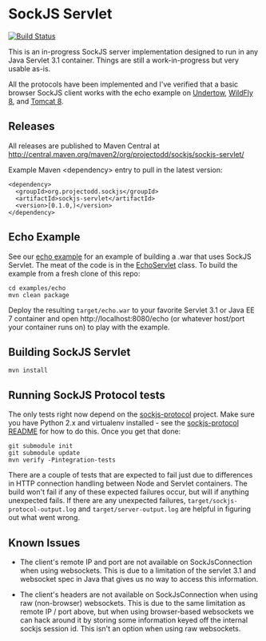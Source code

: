 # SockJS Servlet

[![Build Status](https://travis-ci.org/projectodd/sockjs-servlet.svg?branch=master)](https://travis-ci.org/projectodd/sockjs-servlet)

This is an in-progress SockJS server implementation designed to run in
any Java Servlet 3.1 container. Things are still a work-in-progress
but very usable as-is.

All the protocols have been implemented and I've verified that a basic
browser SockJS client works with the echo example on [Undertow],
[WildFly 8][wildfly], and [Tomcat 8].

## Releases

All releases are published to Maven Central at
http://central.maven.org/maven2/org/projectodd/sockjs/sockjs-servlet/

Example Maven &lt;dependency&gt; entry to pull in the latest version:

    <dependency>
      <groupId>org.projectodd.sockjs</groupId>
      <artifactId>sockjs-servlet</artifactId>
      <version>[0.1.0,)</version>
    </dependency>

## Echo Example

See our [echo example](examples/echo) for an example of building a
.war that uses SockJS Servlet. The meat of the code is in the
[EchoServlet](examples/echo/src/main/java/org/projectodd/sockjs/examples/echo/EchoServlet.java)
class. To build the example from a fresh clone of this repo:

    cd examples/echo
    mvn clean package

Deploy the resulting `target/echo.war` to your favorite Servlet 3.1 or
Java EE 7 container and open http://localhost:8080/echo (or whatever
host/port your container runs on) to play with the example.

## Building SockJS Servlet

    mvn install

## Running SockJS Protocol tests

The only tests right now depend on the [sockjs-protocol][]
project. Make sure you have Python 2.x and virtualenv installed - see
the [sockjs-protocol README][sockjs-protocol-tests] for how to do
this. Once you get that done:

    git submodule init
    git submodule update
    mvn verify -Pintegration-tests

There are a couple of tests that are expected to fail just due to
differences in HTTP connection handling between Node and Servlet
containers. The build won't fail if any of these expected failures
occur, but will if anything unexpected fails. If there are any
unexpected failures, `target/sockjs-protocol-output.log` and
`target/server-output.log` are helpful in figuring out what went
wrong.

## Known Issues

* The client's remote IP and port are not available on
  SockJsConnection when using websockets. This is due to a limitation
  of the servlet 3.1 and websocket spec in Java that gives us no way
  to access this information.

* The client's headers are not available on SockJsConnection when
  using raw (non-browser) websockets. This is due to the same
  limitation as remote IP / port above, but when using browser-based
  websockets we can hack around it by storing some information keyed
  off the internal sockjs session id. This isn't an option when using
  raw websockets.


[undertow]: http://undertow.io/
[wildfly]: http://wildfly.org/
[tomcat 8]: http://tomcat.apache.org/download-80.cgi
[sockjs-protocol]: https://github.com/sockjs/sockjs-protocol
[sockjs-protocol-tests]: https://github.com/sockjs/sockjs-protocol#running-tests
[sockjs-client]: https://github.com/sockjs/sockjs-client
